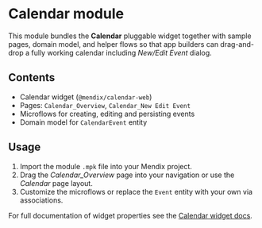 # Calendar module

This module bundles the **Calendar** pluggable widget together with sample pages, domain model, and helper flows so that app builders can drag-and-drop a fully working calendar including _New/Edit Event_ dialog.

## Contents

- Calendar widget (`@mendix/calendar-web`)
- Pages: `Calendar_Overview`, `Calendar_New Edit Event`
- Microflows for creating, editing and persisting events
- Domain model for `CalendarEvent` entity

## Usage

1. Import the module `.mpk` file into your Mendix project.
2. Drag the _Calendar_Overview_ page into your navigation or use the _Calendar_ page layout.
3. Customize the microflows or replace the `Event` entity with your own via associations.

For full documentation of widget properties see the [Calendar widget docs](https://docs.mendix.com/appstore/widgets/calendar).
